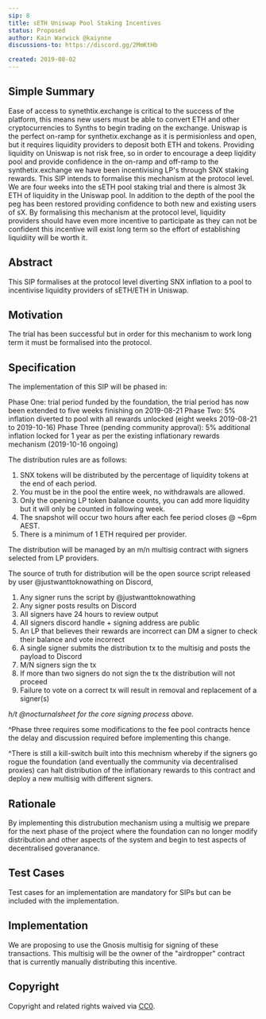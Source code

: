 ```yaml
---
sip: 8
title: sETH Uniswap Pool Staking Incentives
status: Proposed
author: Kain Warwick @kaiynne
discussions-to: https://discord.gg/2MmKtHb

created: 2019-08-02
---
```


<!--You can leave these HTML comments in your merged SIP and delete the visible duplicate text guides, they will not appear and may be helpful to refer to if you edit it again. This is the suggested template for new SIPs. Note that an SIP number will be assigned by an editor. When opening a pull request to submit your SIP, please use an abbreviated title in the filename, `sip-draft_title_abbrev.md`. The title should be 44 characters or less.-->

## Simple Summary
<!--"If you can't explain it simply, you don't understand it well enough." Provide a simplified and layman-accessible explanation of the SIP.-->
Ease of access to synethtix.exchange is critical to the success of the platform, this means new users must be able to convert ETH and other cryptocurrencies to Synths to begin trading on the exchange. Uniswap is the perfect on-ramp for synthetix.exchange as it is permisionless and open, but it requires liquidity providers to deposit both ETH and tokens. Providing liquidity on Uniswap is not risk free, so in order to encourage a deep liqidity pool and provide confidence in the on-ramp and off-ramp to the synthetix.exchange we have been incentivising LP's through SNX staking rewards. This SIP intends to formalise this mechanism at the protocol level. We are four weeks into the sETH pool staking trial and there is almost 3k ETH of liquidity in the Uniswap pool. In addition to the depth of the pool the peg has been restored providing confidence to both new and existing users of sX. By formalising this mechanism at the protocol level, liquidity providers should have even more incentive to participate as they can not be confident this incentive will exist long term so the effort of establishing liquidiity will be worth it.

## Abstract
<!--A short (~200 word) description of the technical issue being addressed.-->
This SIP formalises at the protocol level diverting SNX inflation to a pool to incentivise liquidity providers of sETH/ETH in Uniswap.


## Motivation
<!--The motivation is critical for SIPs that want to change Synthetix. It should clearly explain why the existing protocol specification is inadequate to address the problem that the SIP solves. SIP submissions without sufficient motivation may be rejected outright.-->
The trial has been successful but in order for this mechanism to work long term it must be formalised into the protocol.

## Specification
<!--The technical specification should describe the syntax and semantics of any new feature.-->
The implementation of this SIP will be phased in:

Phase One: trial period funded by the foundation, the trial period has now been extended to five weeks finishing on 2019-08-21
Phase Two: 5% inflation diverted to pool with all rewards unlocked (eight weeks 2019-08-21 to 2019-10-16)
Phase Three (pending community approval): 5% additional inflation locked for 1 year as per the existing inflationary rewards mechanism (2019-10-16 ongoing)

The distribution rules are as follows:
1. SNX tokens will be distributed by the percentage of liquidity tokens at the end of each period.
2. You must be in the pool the entire week, no withdrawals are allowed. 
3. Only the opening LP token balance counts, you can add more liquidity but it will only be counted in following week.
4. The snapshot will occur two hours after each fee period closes @ ~6pm AEST.
5. There is a minimum of 1 ETH required per provider. 

The distribution will be managed by an m/n multisig contract with signers selected from LP providers. 

The source of truth for distribution will be the open source script released by user @justwanttoknowathing on Discord, <insert link to code> 

1. Any signer runs the script by @justwanttoknowathing
2. Any signer posts results on Discord
3. All signers have 24 hours to review output
4. All signers discord handle + signing address are public
5. An LP that believes their rewards are incorrect can DM a signer to check their balance and vote incorrect
6. A single signer submits the distribution tx to the multisig and posts the payload to Discord
7. M/N signers sign the tx
8. If more than two signers do not sign the tx the distribution will not proceed
9. Failure to vote on a correct tx will result in removal and replacement of a signer(s)

*h/t @nocturnalsheet for the core signing process above.*

^Phase three requires some modifications to the fee pool contracts hence the delay and discussion required before implementing this change.

^There is still a kill-switch built into this mechnism whereby if the signers go rogue the foundation (and eventually the community via decentralised proxies) can halt distribution of the inflationary rewards to this contract and deploy a new multisig with different signers.

## Rationale
<!--The rationale fleshes out the specification by describing what motivated the design and why particular design decisions were made. It should describe alternate designs that were considered and related work, e.g. how the feature is supported in other languages. The rationale may also provide evidence of consensus within the community, and should discuss important objections or concerns raised during discussion.-->
By implementing this distrubution mechanism using a multisig we prepare for the next phase of the project where the foundation can no longer modify distribution and other aspects of the system and begin to test aspects of decentralised goveranance.

## Test Cases
<!--Test cases for an implementation are mandatory for SIPs but can be included with the implementation..-->
Test cases for an implementation are mandatory for SIPs but can be included with the implementation.

## Implementation
<!--The implementations must be completed before any SIP is given status "Implemented", but it need not be completed before the SIP is "Approved". While there is merit to the approach of reaching consensus on the specification and rationale before writing code, the principle of "rough consensus and running code" is still useful when it comes to resolving many discussions of API details.-->
We are proposing to use the Gnosis multisig for signing of these transactions. This multisig will be the owner of the "airdropper" contract that is currently manually distributing this incentive.

## Copyright
Copyright and related rights waived via [CC0](https://creativecommons.org/publicdomain/zero/1.0/).
